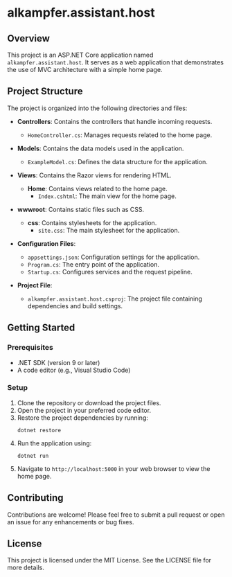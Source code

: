 # alkampfer.assistant.host

## Overview
This project is an ASP.NET Core application named `alkampfer.assistant.host`. It serves as a web application that demonstrates the use of MVC architecture with a simple home page.

## Project Structure
The project is organized into the following directories and files:

- **Controllers**: Contains the controllers that handle incoming requests.
  - `HomeController.cs`: Manages requests related to the home page.

- **Models**: Contains the data models used in the application.
  - `ExampleModel.cs`: Defines the data structure for the application.

- **Views**: Contains the Razor views for rendering HTML.
  - **Home**: Contains views related to the home page.
    - `Index.cshtml`: The main view for the home page.

- **wwwroot**: Contains static files such as CSS.
  - **css**: Contains stylesheets for the application.
    - `site.css`: The main stylesheet for the application.

- **Configuration Files**:
  - `appsettings.json`: Configuration settings for the application.
  - `Program.cs`: The entry point of the application.
  - `Startup.cs`: Configures services and the request pipeline.

- **Project File**:
  - `alkampfer.assistant.host.csproj`: The project file containing dependencies and build settings.

## Getting Started

### Prerequisites
- .NET SDK (version 9 or later)
- A code editor (e.g., Visual Studio Code)

### Setup
1. Clone the repository or download the project files.
2. Open the project in your preferred code editor.
3. Restore the project dependencies by running:
   ```
   dotnet restore
   ```
4. Run the application using:
   ```
   dotnet run
   ```
5. Navigate to `http://localhost:5000` in your web browser to view the home page.

## Contributing
Contributions are welcome! Please feel free to submit a pull request or open an issue for any enhancements or bug fixes.

## License
This project is licensed under the MIT License. See the LICENSE file for more details.